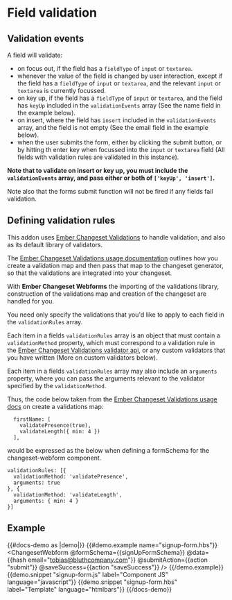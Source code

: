 # Field validation

## Validation events

A field will validate:

  * on focus out, if the field has a `fieldType` of `input` or `textarea`.
  * whenever the value of the field is changed by user interaction, except if the field has a `fieldType` of `input` or `textarea`, and the relevant `input` or `textarea` is currently focussed.
  * on key up, if the field has a `fieldType` of `input` or `textarea`, and the field has `keyUp` included in the `validationEvents` array (See the name field in the example below).
  * on insert, where the field has `insert` included in the `validationEvents` array, and the field is not empty (See the email field in the example below).
  * when the user submits the form, either by clicking the submit button, or by hitting th enter key when focussed into the `input` or `textarea` field (All fields with validation rules are validated in this instance).

**Note that to validate on insert or key up, you must include the `validationEvents` array, and pass either or both of `['keyUp', 'insert']`.**

Note also that the forms submit function will not be fired if any fields fail validation.

## Defining validation rules

This addon uses [Ember Changeset Validations](https://github.com/poteto/ember-changeset-validations) to handle validation, and also as its default library of validators. 

The [Ember Changeset Validations usage documentation](https://github.com/poteto/ember-changeset-validations#usage) outlines how you create a validation map and then pass that map to the changeset generator, so that the validations are integrated into your changeset.

With **Ember Changeset Webforms** the importing of the validations library, construction of the validations map and creation of the changeset are handled for you. 

You need only specify the validations that you'd like to apply to each field in the `validationRules` array.

Each item in a fields `validationRules` array is an object that must contain a `validationMethod` property, which must correspond to a validation rule in the [Ember Changeset Validations validator api](https://github.com/poteto/ember-changeset-validations#validator-api), or any custom validators that you have written (More on custom validators below).

Each item in a fields `validationRules` array may also include an `arguments` property, where you can pass the arguments relevant to the validator specified by the `validationMethod`. 

Thus, the code below taken from the [Ember Changeset Validations usage docs](https://github.com/poteto/ember-changeset-validations#usage) on create a validations map:
```
  firstName: [
    validatePresence(true),
    validateLength({ min: 4 })
  ],
```
would be expressed as the below when defining a formSchema for the changeset-webform component.

```
validationRules: [{
  validationMethod: 'validatePresence',
  arguments: true
}, {
  validationMethod: 'validateLength',
  arguments: { min: 4 }
}]

```
## Example

{{#docs-demo as |demo|}}
  {{#demo.example name="signup-form.hbs"}}
    <ChangesetWebform 
      @formSchema={{signUpFormSchema}} 
      @data={{hash email="tobias@bluthcompany.com"}}
      @submitAction={{action "submit"}} 
      @saveSuccess={{action "saveSuccess"}} 
     />
  {{/demo.example}}
  {{demo.snippet "signup-form.js" label="Component JS" language="javascript"}}
  {{demo.snippet "signup-form.hbs" label="Template" language="htmlbars"}}
{{/docs-demo}}